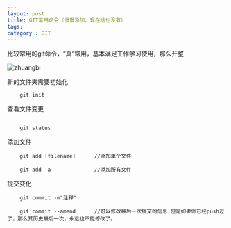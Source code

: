 ```yaml
---
layout: post
title: GIT常用命令（慢慢添加，现在啥也没有）
tags:
category : GIT
---
```


比较常用的git命令，“真“常用，基本满足工作学习使用，那么开整

![zhuangbi](http://img2.imgtn.bdimg.com/it/u=2996204179,2628677315&fm=21&gp=0.jpg)

新的文件夹需要初始化

```
    git init

```

查看文件变更

```

    git status

```

添加文件

```
    git add [filename]      //添加单个文件

    git add -a              //添加所有文件

```

提交变化

```
    git commit -m"注释"

    git commit --amend      //可以修改最后一次提交的信息.但是如果你已经push过了，那么其历史最后一次，永远也不能修改了。
```
